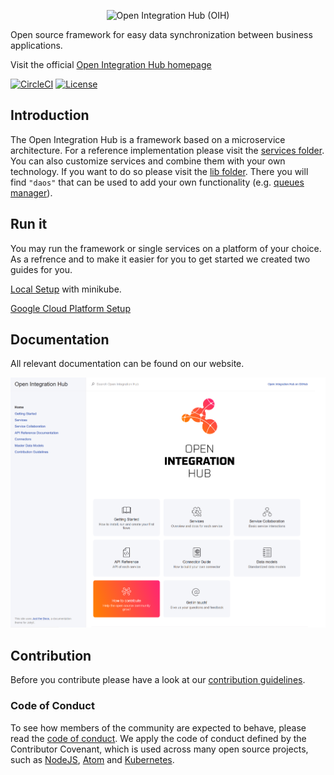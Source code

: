 <p align="center">
  <img src="https://github.com/openintegrationhub/openintegrationhub/blob/master/Assets/medium-oih-einzeilig-zentriert.jpg" alt="Open Integration Hub (OIH)" width="400"/>
</p>

Open source framework for easy data synchronization between business applications.


Visit the official [Open Integration Hub homepage](https://www.openintegrationhub.org/)

[![CircleCI](https://circleci.com/gh/openintegrationhub/openintegrationhub/tree/master.svg?style=svg)](https://circleci.com/gh/openintegrationhub/openintegrationhub/tree/master)
[![License](https://img.shields.io/badge/License-Apache%202.0-yellow.svg)](LICENSE)

## Introduction
The Open Integration Hub is a framework based on a microservice architecture. For a reference implementation please visit the [services folder](services). You can also customize services and combine them with your own technology. If you want to do so please visit the [lib folder](lib). There you will find `"daos"` that can be used to add your own functionality (e.g. [queues manager](https://github.com/openintegrationhub/openintegrationhub/blob/master/lib/component-orchestrator/src/QueuesManager.js#L2)).

## Run it
You may run the framework or single services on a platform of your choice. As a refrence and to make it easier for you to get started we created two guides for you.

[Local Setup](https://openintegrationhub.github.io//docs/Getting%20Started/LocalInstallationGuide.html) with minikube.

[Google Cloud Platform Setup](https://openintegrationhub.github.io/docs/Getting%20Started/GCPInstallationGuide.html)


## Documentation
All relevant documentation can be found on our website.

<p align="center">
  <a href="https://openintegrationhub.github.io/"><img src="https://github.com/openintegrationhub/openintegrationhub/blob/master/Assets/DocuWebsite.PNG" alt="Developer Documentation"></a>
</p>


## Contribution

Before you contribute please have a look at our [contribution guidelines](CONTRIBUTING.md).

### Code of Conduct

To see how members of the community are expected to behave, please read the [code of conduct](CODE_OF_CONDUCT.md). We apply the code of conduct defined by the Contributor Covenant, which is used across many open source projects, such as [NodeJS](https://github.com/nodejs/node), [Atom](https://github.com/atom/atom) and [Kubernetes](https://github.com/kubernetes/kubernetes).
